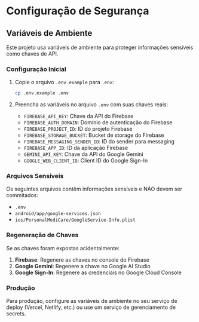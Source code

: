 # Configuração de Segurança

## Variáveis de Ambiente

Este projeto usa variáveis de ambiente para proteger informações sensíveis como chaves de API.

### Configuração Inicial

1. Copie o arquivo `.env.example` para `.env`:
   ```bash
   cp .env.example .env
   ```

2. Preencha as variáveis no arquivo `.env` com suas chaves reais:
   - `FIREBASE_API_KEY`: Chave da API do Firebase
   - `FIREBASE_AUTH_DOMAIN`: Domínio de autenticação do Firebase
   - `FIREBASE_PROJECT_ID`: ID do projeto Firebase
   - `FIREBASE_STORAGE_BUCKET`: Bucket de storage do Firebase
   - `FIREBASE_MESSAGING_SENDER_ID`: ID do sender para messaging
   - `FIREBASE_APP_ID`: ID da aplicação Firebase
   - `GEMINI_API_KEY`: Chave da API do Google Gemini
   - `GOOGLE_WEB_CLIENT_ID`: Client ID do Google Sign-In

### Arquivos Sensíveis

Os seguintes arquivos contêm informações sensíveis e NÃO devem ser commitados:

- `.env`
- `android/app/google-services.json`
- `ios/PersonalMediCare/GoogleService-Info.plist`

### Regeneração de Chaves

Se as chaves foram expostas acidentalmente:

1. **Firebase**: Regenere as chaves no console do Firebase
2. **Google Gemini**: Regenere a chave no Google AI Studio
3. **Google Sign-In**: Regenere as credenciais no Google Cloud Console

### Produção

Para produção, configure as variáveis de ambiente no seu serviço de deploy (Vercel, Netlify, etc.) ou use um serviço de gerenciamento de secrets.